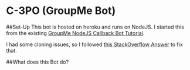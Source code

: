 # C-3PO (GroupMe Bot)

##Set-Up
This bot is hosted on heroku and runs on NodeJS. I started this from the existing [GroupMe NodeJS Callback Bot Tutorial](https://github.com/groupme/bot-tutorial-nodejs).

I had some cloning issues, so I followed [this StackOverflow Answer](http://stackoverflow.com/questions/18751063/trying-to-heroku-gitclone-after-heroku-fork-yields-an-empty-repository) to fix that.



##What does this Bot do?

